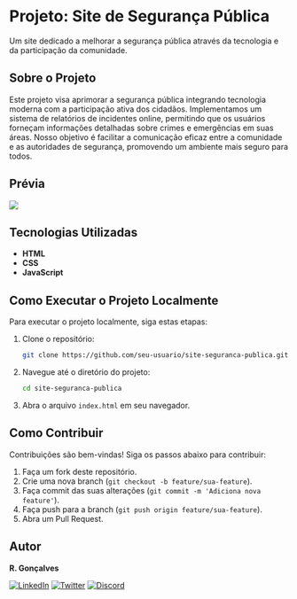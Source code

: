 # Projeto: Site de Segurança Pública

Um site dedicado a melhorar a segurança pública através da tecnologia e da participação da comunidade.

## Sobre o Projeto

Este projeto visa aprimorar a segurança pública integrando tecnologia moderna com a participação ativa dos cidadãos. Implementamos um sistema de relatórios de incidentes online, permitindo que os usuários forneçam informações detalhadas sobre crimes e emergências em suas áreas. Nosso objetivo é facilitar a comunicação eficaz entre a comunidade e as autoridades de segurança, promovendo um ambiente mais seguro para todos.

## Prévia

<img src="https://github.com/unfav-ri/assets/blob/master/SITE-SEGURANÇA-PUBLICA/segurança-publica.gif">

## Tecnologias Utilizadas

- **HTML**
- **CSS**
- **JavaScript**

## Como Executar o Projeto Localmente

Para executar o projeto localmente, siga estas etapas:

1. Clone o repositório:
    ```bash
    git clone https://github.com/seu-usuario/site-seguranca-publica.git
    ```
2. Navegue até o diretório do projeto:
    ```bash
    cd site-seguranca-publica
    ```
3. Abra o arquivo `index.html` em seu navegador.

## Como Contribuir

Contribuições são bem-vindas! Siga os passos abaixo para contribuir:

1. Faça um fork deste repositório.
2. Crie uma nova branch (`git checkout -b feature/sua-feature`).
3. Faça commit das suas alterações (`git commit -m 'Adiciona nova feature'`).
4. Faça push para a branch (`git push origin feature/sua-feature`).
5. Abra um Pull Request.

## Autor

**R. Gonçalves**

[![LinkedIn](https://img.shields.io/badge/LinkedIn-0077B5?style=for-the-badge&logo=linkedin&logoColor=white)](https://www.linkedin.com/in/unic-ri/)
[![Twitter](https://img.shields.io/badge/Twitter-1DA1F2?style=for-the-badge&logo=twitter&logoColor=white)](https://twitter.com/unic_ri)
[![Discord](https://img.shields.io/badge/Discord-7289DA?style=for-the-badge&logo=discord&logoColor=white)](https://discord.com/users/210427541956198400)